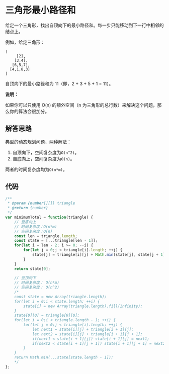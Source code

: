 # 三角形最小路径和
给定一个三角形，找出自顶向下的最小路径和。每一步只能移动到下一行中相邻的结点上。

例如，给定三角形：
```
[
     [2],
    [3,4],
   [6,5,7],
  [4,1,8,3]
]
```
自顶向下的最小路径和为 11（即，2 + 3 + 5 + 1 = 11）。

**说明：**

如果你可以只使用 O(n) 的额外空间（n 为三角形的总行数）来解决这个问题，那么你的算法会很加分。

## 解答思路
典型的动态规划问题，两种解法：
1. 自顶向下，空间复杂度为`O(n^2)`。
2. 自底向上，空间复杂度为`O(n)`。

两者的时间复杂度均为`O(n*m)`。

## 代码
```js
/**
 * @param {number[][]} triangle
 * @return {number}
 */
var minimumTotal = function(triangle) {
    // 至底向上
    // 时间复杂度：O(n*m)
    // 空间复杂度：O(n)
    const len = triangle.length;
    const state = [...triangle[len - 1]];
    for(let i = len - 2; i >= 0; --i) {
        for(let j = 0;j < triangle[i].length; ++j) {
            state[j] = triangle[i][j] + Math.min(state[j], state[j + 1]);
        }
    }
    return state[0];
    
    // 至顶向下
    // 时间复杂度： O(n*m)
    // 空间复杂度： O(n^2)
    /*
    const state = new Array(triangle.length);
    for(let i = 0;i < state.length; ++i) {
        state[i] = new Array(triangle.length).fill(Infinity);
    }
    state[0][0] = triangle[0][0];
    for(let i = 0;i < triangle.length - 1; ++i) {
        for(let j = 0;j < triangle[i].length; ++j) {
            let next1 = state[i][j] + triangle[i + 1][j];
            let next2 = state[i][j] + triangle[i + 1][j + 1];
            if(next1 < state[i + 1][j]) state[i + 1][j] = next1;
            if(next2 < state[i + 1][j + 1]) state[i + 1][j + 1] = next2;
        }
    }
    return Math.min(...state[state.length - 1]);
    */
};
```